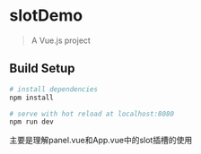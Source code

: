 # slotDemo

> A Vue.js project

## Build Setup

``` bash
# install dependencies
npm install

# serve with hot reload at localhost:8080
npm run dev


```
主要是理解panel.vue和App.vue中的slot插槽的使用